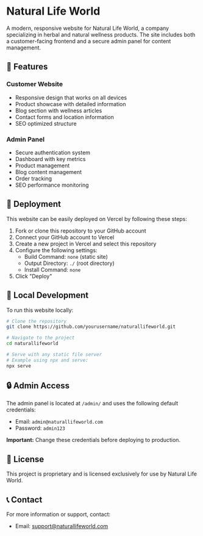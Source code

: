 # Natural Life World

A modern, responsive website for Natural Life World, a company specializing in herbal and natural wellness products. The site includes both a customer-facing frontend and a secure admin panel for content management.

## 🌿 Features

### Customer Website
- Responsive design that works on all devices
- Product showcase with detailed information
- Blog section with wellness articles
- Contact forms and location information
- SEO optimized structure

### Admin Panel
- Secure authentication system
- Dashboard with key metrics
- Product management
- Blog content management
- Order tracking
- SEO performance monitoring

## 🚀 Deployment

This website can be easily deployed on Vercel by following these steps:

1. Fork or clone this repository to your GitHub account
2. Connect your GitHub account to Vercel
3. Create a new project in Vercel and select this repository
4. Configure the following settings:
   - Build Command: `none` (static site)
   - Output Directory: `./` (root directory)
   - Install Command: `none`
5. Click "Deploy"

## 🔧 Local Development

To run this website locally:

```bash
# Clone the repository
git clone https://github.com/yourusername/naturallifeworld.git

# Navigate to the project
cd naturallifeworld

# Serve with any static file server
# Example using npx and serve:
npx serve
```

## 🔒 Admin Access

The admin panel is located at `/admin/` and uses the following default credentials:
- Email: `admin@naturallifeworld.com`
- Password: `admin123`

**Important:** Change these credentials before deploying to production.

## 📝 License

This project is proprietary and is licensed exclusively for use by Natural Life World.

## 📞 Contact

For more information or support, contact:
- Email: support@naturallifeworld.com
